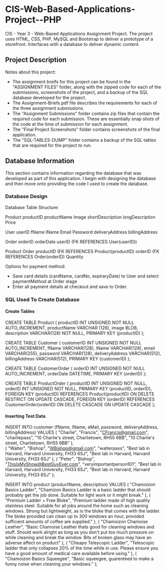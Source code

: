 # CIS-Web-Based-Applications-Project--PHP
 CIS - Year 3 - Web-Based Applications Assignment Project. 
 The project uses HTML, CSS, PHP, MySQL and Bootstrap to deliver a prototype of a storefront. Interfaces with a database to deliver dynamic content.

## Project Description
Notes about this project:
- The assignment breifs for this project can be found in the "ASSIGNMENT FILES" folder, along with the zipped code for each of the submissions, screenshots of the project, and a backup of the SQL database developed for the project. 
- The Assignment-Briefs.pdf file describes the requirements for each of the three assignment submissions.
- The "Assignment Submissions" folder contains zip files that contain the required code for each submission. These are essentially snap shots of the code at the time of submission for each assignment.
- The "Final Project Screenshots" folder contains screenshots of the final application.
- The "SQL-TABLES-DUMP" folder contains a backup of the SQL tables that are required for the project to run.

## Database Information
This section contains information regarding the database that was developed as part of this application. I begin with designing the database and then move onto providing the code I used to create the database.
### Database Design
Database Table Structure:

Product
	productID
	productName
	Image
	shortDescription
	longDescription
	Price 
	
User
	userID
	fName
	lName
	Email
	Password
	deliveryAddress
	billingAddress
	
	
Order
	orderID
	orderDate
	userID (FK REFERENCES User(userID))
	
Product Order
	productID (FK REFERENCES Product(productID)
	orderID (FK REFERENCES Order(orderID)
    Quantity

Options for payment method:
- Save card details (cardName, cardNo, expiraryDate) to User and select paymentMethod at Order stage
- Enter all payment details at checkout and save to Order.

### SQL Used To Create Database
#### Create Tables
CREATE TABLE Product
(
	productID INT UNSIGNED NOT NULL AUTO_INCREMENT, 
	productName VARCHAR (128),
	image BLOB, 
	description VARCHAR(128) NOT NULL,
	PRIMARY KEY (productID)
);

CREATE TABLE Customer
(
	customerID INT UNSIGNED NOT NULL AUTO_INCREMENT,
    fName VARCHAR(128),
    lName VARCHAR(128),
    email VARCHAR(255),
    password VARCHAR(128),
    deliveryAddress VARCHAR(512),
    billingAddress VARCHAR(512),
    PRIMARY KEY (customerID)
);

CREATE TABLE CustomerOrder
(
	orderID INT UNSIGNED NOT NULL AUTO_INCREMENT, 
    orderDate DATETIME,
	PRIMARY KEY (orderID)
);

CREATE TABLE ProductOrder
(
	productID INT UNSIGNED NOT NULL,
	orderID INT UNSIGNED NOT NULL, 
	PRIMARY KEY (productID, orderID),
	FOREIGN KEY (productID)
		REFERENCES Product(productID)
		ON DELETE RESTRICT ON UPDATE CASCADE,
	FOREIGN KEY (orderID)
		REFERENCES CustomerOrder(orderID)
		ON DELETE CASCADE ON UPDATE CASCADE
);


#### Inserting Test Data
INSERT INTO customer 
(fName, lName, eMail, password, deliveryAddress, billingAddress)
VALUES
(
	"Charlie", 
    "Francis", 
    "CFrancis@gmail.com", 
    "charliepass", 
    "10 Charlie's street, Charlietown, RH55 6BB",
    "10 Charlie's street, Charlietown, RH55 6BB"
),	
(
	"Walter", 
    "Bishop", 
    "WBishop@gmail.com", 
    "walterpass", 
    "Best lab in Harvard, Harvard University, FH33 6SJ",
    "Best lab in Harvard, Harvard University, FH33 6SJ"
),
(
	"Peter", 
    "Bishop", 
    "ThisIsMyShow@BestGuyEver.com", 
    "veryimportantperson101", 
    "Best lab in Harvard, Harvard University, FH33 6SJ",
    "Best lab in Harvard, Harvard University, FH33 6SJ"
);


INSERT INTO product 
(productName, description)
VALUES
(
	"Chamoizon Basics Ladder", 
    "Chamizon Basics Ladder is a basic ladder that should probably get the job done. Suitable for light work or it might break."
),
(
	"Premium Ladder + Free Bloke", 
    "Premium ladder made of high quality stainless steel. Suitable for all jobs around the home such as cleaning windows. Strong but lightweight, as is the bloke that comes with the ladder. The bloke provided can clean up to 300 windows an hour, provided sufficient amounts of coffee are supplied."
),
(
	"Chamoizon Chamoise Leather", 
    "Basic Chamoise Leather thats good for cleaning windows and stuff. Should work alright as long as you don't put too much pressure on while cleaning and break the window. Bits of broken glass may have an adverse affect on product"
),
(
	"Cheapo Telescopic Ladder", 
    "Telescopic ladder that only collapses 20% of the time while in use. Please ensure you have a good amount of medical care available before using."
),
(
	"Chamoizon Basics Squeegee", 
    "Basic squeegee, guarenteed to make a funny noise when cleaning your windows."
);
